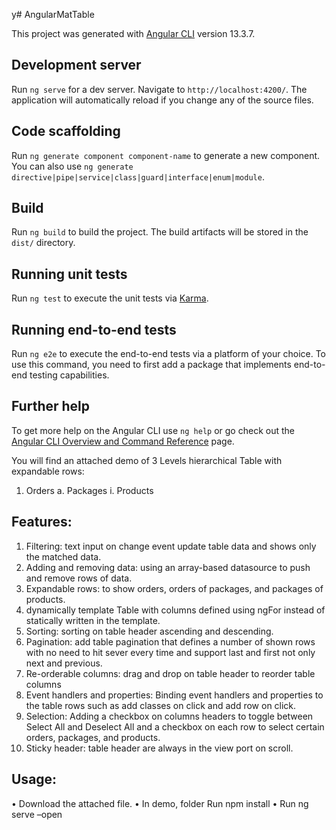 y# AngularMatTable

This project was generated with [Angular CLI](https://github.com/angular/angular-cli) version 13.3.7.

## Development server

Run `ng serve` for a dev server. Navigate to `http://localhost:4200/`. The application will automatically reload if you change any of the source files.

## Code scaffolding

Run `ng generate component component-name` to generate a new component. You can also use `ng generate directive|pipe|service|class|guard|interface|enum|module`.

## Build

Run `ng build` to build the project. The build artifacts will be stored in the `dist/` directory.

## Running unit tests

Run `ng test` to execute the unit tests via [Karma](https://karma-runner.github.io).

## Running end-to-end tests

Run `ng e2e` to execute the end-to-end tests via a platform of your choice. To use this command, you need to first add a package that implements end-to-end testing capabilities.

## Further help

To get more help on the Angular CLI use `ng help` or go check out the [Angular CLI Overview and Command Reference](https://angular.io/cli) page.

You will find an attached demo of 3 Levels hierarchical Table with expandable rows: 
  1.	Orders 
    a.	Packages 
      i.	Products 
 
## Features: 

1.	Filtering: text input on change event update table data and shows only the matched data. 
2.	Adding and removing data: using an array-based datasource to push and remove rows of data. 
3.	Expandable rows: to show orders, orders of packages, and packages of products. 
4.	dynamically template Table with columns defined using ngFor instead of statically written in the template. 
5.	Sorting: sorting on table header ascending and descending. 
6.	Pagination: add table pagination that defines a number of shown rows with no need to hit sever every time and support last and first not only next and previous. 
7.	Re-orderable columns: drag and drop on table header to reorder table columns 
8.	Event handlers and properties: Binding event handlers and properties to the table rows such as add classes on click and add row on click. 
9.	Selection: Adding a checkbox on columns headers to toggle between Select All and Deselect All and a checkbox on each row to select certain orders, packages, and products. 
10.	Sticky header: table header are always in the view port on scroll. 
 
## Usage: 

•	Download the attached file.
•	In demo, folder Run npm install 
•	Run ng serve –open  

